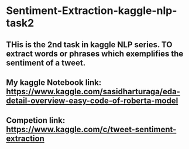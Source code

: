 # Sentiment-Extraction-kaggle-nlp-task2

## THis is the 2nd task in kaggle NLP series. TO extract words or phrases which exemplifies the sentiment of a tweet.
## My kaggle Notebook link: https://www.kaggle.com/sasidharturaga/eda-detail-overview-easy-code-of-roberta-model
## Competion link: https://www.kaggle.com/c/tweet-sentiment-extraction

